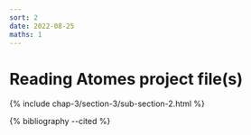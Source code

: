 ```yaml
---
sort: 2
date: 2022-08-25
maths: 1
---
```


# Reading Atomes project file(s)

{% include chap-3/section-3/sub-section-2.html %}

{% bibliography --cited %}

